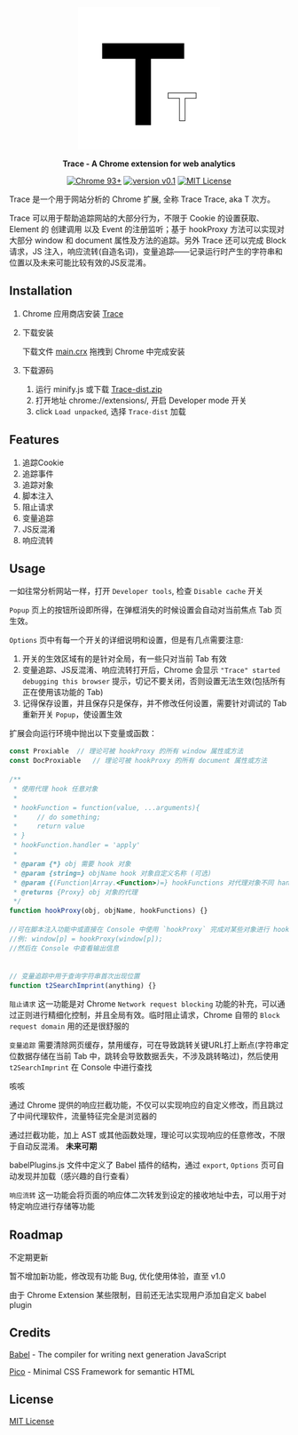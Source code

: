 <p align="center">
    <img alt="Trace" src="https://raw.githubusercontent.com/L018/Trace/main/images/Trace512.png" width="256">
</p>

<p align="center">
    <strong>Trace - A Chrome extension for web analytics</strong>
</p>

<p align="center">
    <a href="#"><img alt="Chrome 93+" src="https://img.shields.io/badge/Chrome-93%2B-blue"></a>
    <a href="#"><img alt="version v0.1" src="https://img.shields.io/badge/version-v0.1-blue"></a>
    <a href="https://github.com/L018/Trace/blob/main/LICENSE"><img alt="MIT License" src="https://img.shields.io/badge/MIT-License-blue"></a>
</p>

Trace 是一个用于网站分析的 Chrome 扩展, 全称 Trace Trace, aka T 次方。

Trace 可以用于帮助追踪网站的大部分行为，不限于 Cookie 的设置获取、Element 的 创建调用 以及 Event 的注册监听；基于 hookProxy 方法可以实现对大部分 window 和 document 属性及方法的追踪。另外 Trace 还可以完成 Block 请求，JS 注入，响应流转(自造名词)，变量追踪——记录运行时产生的字符串和位置以及未来可能比较有效的JS反混淆。

## Installation

1. Chrome 应用商店安装 [Trace](https://chrome.google.com/webstore/detail/trace/cfpdmpepieedplgjphncpgiipkcjennh)
2. 下载安装

    下载文件 [main.crx](https://github.com/L018/Trace/releases/latest/download/main.crx) 拖拽到 Chrome 中完成安装
3. 下载源码
    1. 运行 minify.js 或下载 [Trace-dist.zip](https://github.com/L018/Trace/releases/latest/download/Trace-dist.zip)
    2. 打开地址 chrome://extensions/, 开启 Developer mode 开关
    3. click `Load unpacked`, 选择 `Trace-dist` 加载

## Features

1. 追踪Cookie
2. 追踪事件
3. 追踪对象
4. 脚本注入
5. 阻止请求
6. 变量追踪
7. JS反混淆
8. 响应流转

## Usage

一如往常分析网站一样，打开 `Developer tools`, 检查 `Disable cache` 开关

`Popup` 页上的按钮所设即所得，在弹框消失的时候设置会自动对当前焦点 Tab 页生效。

`Options` 页中有每一个开关的详细说明和设置，但是有几点需要注意:
  1. 开关的生效区域有的是针对全局，有一些只对当前 Tab 有效
  2. 变量追踪、JS反混淆、响应流转打开后，Chrome 会显示 `"Trace" started debugging this browser` 提示，切记不要关闭，否则设置无法生效(包括所有正在使用该功能的 Tab)
  3. 记得保存设置，并且保存只是保存，并不修改任何设置，需要针对调试的 Tab 重新开关 `Popup`，使设置生效

扩展会向运行环境中抛出以下变量或函数：

```javascript
const Proxiable  // 理论可被 hookProxy 的所有 window 属性或方法
const DocProxiable   // 理论可被 hookProxy 的所有 document 属性或方法

/**
 * 使用代理 hook 任意对象
 *
 * hookFunction = function(value, ...arguments){
 *     // do something;
 *     return value
 * }
 * hookFunction.handler = 'apply'
 * 
 * @param {*} obj 需要 hook 对象
 * @param {string=} objName hook 对象自定义名称 (可选)
 * @param {(Function|Array.<Function>)=} hookFunctions 对代理对象不同 handler 的自定义操作函数 (可选)
 * @returns {Proxy} obj 对象的代理
 */
function hookProxy(obj, objName, hookFunctions) {}

//可在脚本注入功能中或直接在 Console 中使用 `hookProxy` 完成对某些对象进行 hook
//例: window[p] = hookProxy(window[p]);
//然后在 Console 中查看输出信息


// 变量追踪中用于查询字符串首次出现位置
function t2SearchImprint(anything) {}
```

`阻止请求` 这一功能是对 Chrome `Network request blocking` 功能的补充，可以通过正则进行精细化控制，并且全局有效。临时阻止请求，Chrome 自带的 `Block request domain` 用的还是很舒服的

`变量追踪` 需要清除网页缓存，禁用缓存，可在导致跳转关键URL打上断点(字符串定位数据存储在当前 Tab 中，跳转会导致数据丢失，不涉及跳转略过)，然后使用 `t2SearchImprint` 在 Console 中进行查找

咳咳

通过 Chrome 提供的响应拦截功能，不仅可以实现响应的自定义修改，而且跳过了中间代理软件，流量特征完全是浏览器的

通过拦截功能，加上 AST 或其他函数处理，理论可以实现响应的任意修改，不限于自动反混淆。 **未来可期**

babelPlugins.js 文件中定义了 Babel 插件的结构，通过 `export`, `Options` 页可自动发现并加载（感兴趣的自行查看）

`响应流转` 这一功能会将页面的响应体二次转发到设定的接收地址中去，可以用于对特定响应进行存储等功能

## Roadmap

不定期更新

暂不增加新功能，修改现有功能 Bug, 优化使用体验，直至 v1.0

由于 Chrome Extension 某些限制，目前还无法实现用户添加自定义 babel plugin

## Credits

[Babel](https://github.com/babel/babel) - The compiler for writing next generation JavaScript

[Pico](https://github.com/picocss/pico) - Minimal CSS Framework for semantic HTML

## License

[MIT License](https://github.com/L018/Trace/blob/main/LICENSE)
